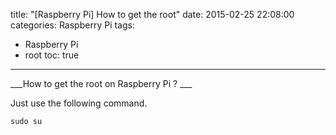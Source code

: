 title: "[Raspberry Pi] How to get the root"
date: 2015-02-25 22:08:00
categories: Raspberry Pi
tags: 
- Raspberry Pi
- root 
toc: true
---

___How to get the root on Raspberry Pi  ?  ___

Just use the following command.

``` 
sudo su
```
